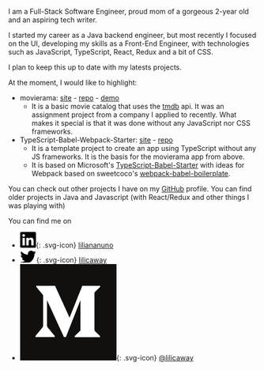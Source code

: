 I am a Full-Stack Software Engineer, proud mom of a gorgeous 2-year old and an aspiring tech writer.

I started my career as a Java backend engineer, but most recently I focused on the UI, developing my skills as a Front-End Engineer, with technologies such as JavaScript, TypeScript, React, Redux and a bit of CSS.

I plan to keep this up to date with my latests projects.

At the moment, I would like to highlight:

 * movierama: [site](https://lilicaway.github.io/movierama/) - [repo](https://github.com/lilicaway/movierama) - [demo](https://movierama-lilicaway.herokuapp.com/)
   * It is a basic movie catalog that uses the [tmdb](https://www.themoviedb.org/) api.
     It was an assignment project from a company I applied to recently. What makes it special is that it was done without any JavaScript nor CSS frameworks. 
 * TypeScript-Babel-Webpack-Starter: [site](https://lilicaway.github.io/TypeScript-Babel-Webpack-Starter/) - [repo](https://github.com/lilicaway/TypeScript-Babel-Webpack-Starter)
   * It is a template project to create an app using TypeScript without any JS frameworks.
     It is the basis for the movierama app from above.
   * It is based on Microsoft's
[TypeScript-Babel-Starter](https://github.com/microsoft/TypeScript-Babel-Starter)
with ideas for Webpack based on sweetcoco's
[webpack-babel-boilerplate](https://github.com/sweetcoco/webpack-babel-boilerplate).

You can check out other projects I have on my [GitHub](https://github.com/lilicaway) profile. You can find older projects in Java and Javascript (with React/Redux 
and other things I was playing with)

You can find me on
 * ![LinkedIn](/assets/linkedin.svg){: .svg-icon} [liliananuno](https://www.linkedin.com/in/liliananuno/)
 * ![Twitter](/assets/twitter.svg){: .svg-icon} [lilicaway](https://twitter.com/lilicaway) 
 * ![Medium](/assets/medium.png){: .svg-icon} [@lilicaway](https://medium.com/@lilicaway) 
